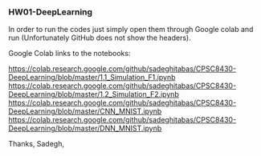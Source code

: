 ### HW01-DeepLearning

In order to run the codes just simply open them through Google colab and run (Unfortunately GitHub does not show the headers).

Google Colab links to the notebooks:

https://colab.research.google.com/github/sadeghitabas/CPSC8430-DeepLearning/blob/master/1.1_Simulation_F1.ipynb
https://colab.research.google.com/github/sadeghitabas/CPSC8430-DeepLearning/blob/master/1.2_Simulation_F2.ipynb
https://colab.research.google.com/github/sadeghitabas/CPSC8430-DeepLearning/blob/master/CNN_MNIST.ipynb
https://colab.research.google.com/github/sadeghitabas/CPSC8430-DeepLearning/blob/master/DNN_MNIST.ipynb

Thanks,
Sadegh,
